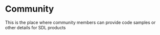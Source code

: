Community
=========

This is the place where community members can provide code samples or other details for SDL products
